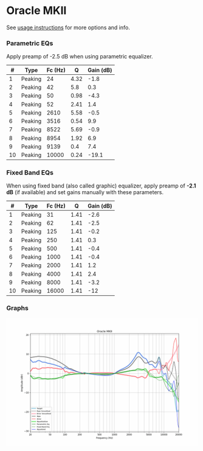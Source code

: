# Oracle MKII
See [usage instructions](https://github.com/jaakkopasanen/AutoEq#usage) for more options and info.

### Parametric EQs
Apply preamp of -2.5 dB when using parametric equalizer.

|   # | Type    |   Fc (Hz) |    Q |   Gain (dB) |
|-----|---------|-----------|------|-------------|
|   1 | Peaking |        24 | 4.32 |        -1.8 |
|   2 | Peaking |        42 | 5.8  |         0.3 |
|   3 | Peaking |        50 | 0.98 |        -4.3 |
|   4 | Peaking |        52 | 2.41 |         1.4 |
|   5 | Peaking |      2610 | 5.58 |        -0.5 |
|   6 | Peaking |      3516 | 0.54 |         9.9 |
|   7 | Peaking |      8522 | 5.69 |        -0.9 |
|   8 | Peaking |      8954 | 1.92 |         6.9 |
|   9 | Peaking |      9139 | 0.4  |         7.4 |
|  10 | Peaking |     10000 | 0.24 |       -19.1 |

### Fixed Band EQs
When using fixed band (also called graphic) equalizer, apply preamp of **-2.1 dB** (if available) and set gains manually with these parameters.

|   # | Type    |   Fc (Hz) |    Q |   Gain (dB) |
|-----|---------|-----------|------|-------------|
|   1 | Peaking |        31 | 1.41 |        -2.6 |
|   2 | Peaking |        62 | 1.41 |        -2.5 |
|   3 | Peaking |       125 | 1.41 |        -0.2 |
|   4 | Peaking |       250 | 1.41 |         0.3 |
|   5 | Peaking |       500 | 1.41 |        -0.4 |
|   6 | Peaking |      1000 | 1.41 |        -0.4 |
|   7 | Peaking |      2000 | 1.41 |         1.2 |
|   8 | Peaking |      4000 | 1.41 |         2.4 |
|   9 | Peaking |      8000 | 1.41 |        -3.2 |
|  10 | Peaking |     16000 | 1.41 |       -12   |

### Graphs
![](./Oracle%20MKII.png)
